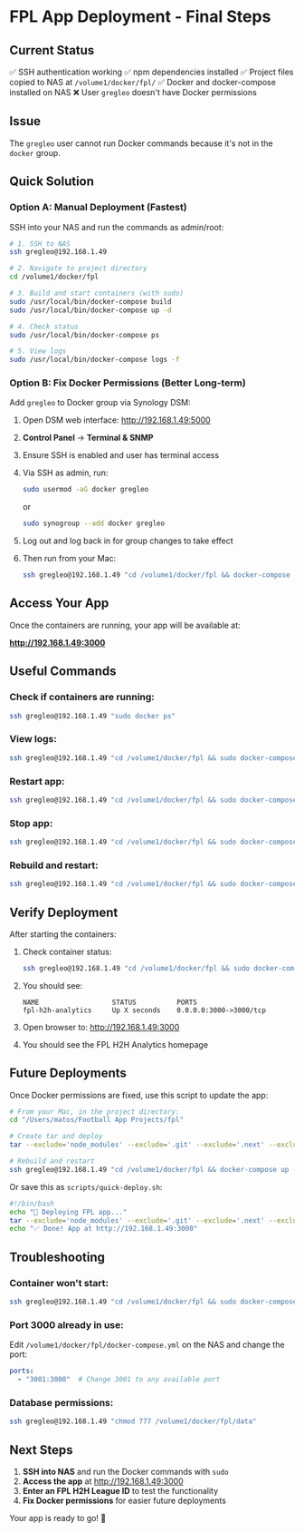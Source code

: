 # FPL App Deployment - Final Steps

## Current Status

✅ SSH authentication working
✅ npm dependencies installed
✅ Project files copied to NAS at `/volume1/docker/fpl/`
✅ Docker and docker-compose installed on NAS
❌ User `gregleo` doesn't have Docker permissions

## Issue

The `gregleo` user cannot run Docker commands because it's not in the `docker` group.

## Quick Solution

### Option A: Manual Deployment (Fastest)

SSH into your NAS and run the commands as admin/root:

```bash
# 1. SSH to NAS
ssh gregleo@192.168.1.49

# 2. Navigate to project directory
cd /volume1/docker/fpl

# 3. Build and start containers (with sudo)
sudo /usr/local/bin/docker-compose build
sudo /usr/local/bin/docker-compose up -d

# 4. Check status
sudo /usr/local/bin/docker-compose ps

# 5. View logs
sudo /usr/local/bin/docker-compose logs -f
```

### Option B: Fix Docker Permissions (Better Long-term)

Add `gregleo` to Docker group via Synology DSM:

1. Open DSM web interface: http://192.168.1.49:5000
2. **Control Panel** → **Terminal & SNMP**
3. Ensure SSH is enabled and user has terminal access
4. Via SSH as admin, run:
   ```bash
   sudo usermod -aG docker gregleo
   ```
   or
   ```bash
   sudo synogroup --add docker gregleo
   ```

5. Log out and log back in for group changes to take effect

6. Then run from your Mac:
   ```bash
   ssh gregleo@192.168.1.49 "cd /volume1/docker/fpl && docker-compose up -d --build"
   ```

## Access Your App

Once the containers are running, your app will be available at:

**http://192.168.1.49:3000**

## Useful Commands

### Check if containers are running:
```bash
ssh gregleo@192.168.1.49 "sudo docker ps"
```

### View logs:
```bash
ssh gregleo@192.168.1.49 "cd /volume1/docker/fpl && sudo docker-compose logs -f"
```

### Restart app:
```bash
ssh gregleo@192.168.1.49 "cd /volume1/docker/fpl && sudo docker-compose restart"
```

### Stop app:
```bash
ssh gregleo@192.168.1.49 "cd /volume1/docker/fpl && sudo docker-compose down"
```

### Rebuild and restart:
```bash
ssh gregleo@192.168.1.49 "cd /volume1/docker/fpl && sudo docker-compose down && sudo docker-compose up -d --build"
```

## Verify Deployment

After starting the containers:

1. Check container status:
   ```bash
   ssh gregleo@192.168.1.49 "cd /volume1/docker/fpl && sudo docker-compose ps"
   ```

2. You should see:
   ```
   NAME                  STATUS          PORTS
   fpl-h2h-analytics     Up X seconds    0.0.0.0:3000->3000/tcp
   ```

3. Open browser to: http://192.168.1.49:3000

4. You should see the FPL H2H Analytics homepage

## Future Deployments

Once Docker permissions are fixed, use this script to update the app:

```bash
# From your Mac, in the project directory:
cd "/Users/matos/Football App Projects/fpl"

# Create tar and deploy
tar --exclude='node_modules' --exclude='.git' --exclude='.next' --exclude='*.db' --exclude='.claude' --exclude='scripts' -czf - . | ssh gregleo@192.168.1.49 "cd /volume1/docker/fpl && tar -xzf -"

# Rebuild and restart
ssh gregleo@192.168.1.49 "cd /volume1/docker/fpl && docker-compose up -d --build"
```

Or save this as `scripts/quick-deploy.sh`:

```bash
#!/bin/bash
echo "🚀 Deploying FPL app..."
tar --exclude='node_modules' --exclude='.git' --exclude='.next' --exclude='*.db' --exclude='.claude' --exclude='scripts' -czf - . | ssh gregleo@192.168.1.49 "cd /volume1/docker/fpl && tar -xzf - && docker-compose up -d --build"
echo "✅ Done! App at http://192.168.1.49:3000"
```

## Troubleshooting

### Container won't start:
```bash
ssh gregleo@192.168.1.49 "cd /volume1/docker/fpl && sudo docker-compose logs"
```

### Port 3000 already in use:
Edit `/volume1/docker/fpl/docker-compose.yml` on the NAS and change the port:
```yaml
ports:
  - "3001:3000"  # Change 3001 to any available port
```

### Database permissions:
```bash
ssh gregleo@192.168.1.49 "chmod 777 /volume1/docker/fpl/data"
```

## Next Steps

1. **SSH into NAS** and run the Docker commands with `sudo`
2. **Access the app** at http://192.168.1.49:3000
3. **Enter an FPL H2H League ID** to test the functionality
4. **Fix Docker permissions** for easier future deployments

Your app is ready to go! 🎉
